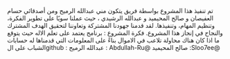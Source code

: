 تم تنفيذ هذا المشروع بواسطة فريق يتكون مني عبدالله الرميح ومن أصدقائي حسام العفيصان و صالح المحيميد و عبدالله الرشيدي ، حيث عملنا سويًا على تطوير الفكرة، وتنظيم المهام، وتنفيذها. لقد قدمنا جهودنا المشتركة وتعاوننا لتحقيق الهدف المشترك والنجاح في إنجاز هذا المشروع.
فكرة المشروع : برنامج يعتمد على تعلم الاله حيث يتوقع ما اذا كان هناك محاولة تلاعب في الاموال بناءً على المعلومات التي قدمناها له
حسابات الشباب على الgithub :
عبدالله الرميح : Abdullah-Ru@
صالح المحيميد :Sloo7ee@
